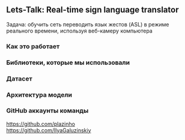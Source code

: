 ## Lets-Talk: Real-time sign language translator 
Задача: обучить сеть переводить язык жестов (ASL) в режиме реального времени, используя веб-камеру компьютера

### Как это работает

### Библиотеки, которые мы использовали 

### Датасет

### Архитектура модели

### GitHub аккаунты команды
https://github.com/plazinho <br>
https://github.com/IlyaGaluzinskiy
